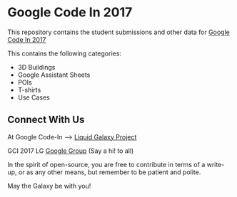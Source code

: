 # Google Code In 2017

This repository contains the student submissions and other data for [Google Code In 2017](https://codein.withgoogle.com)

This contains the following categories:
* 3D Buildings
* Google Assistant Sheets
* POIs
* T-shirts
* Use Cases


## Connect With Us

At Google Code-In --> [Liquid Galaxy Project](https://codein.withgoogle.com/organizations/liquid-galaxy-project/)

GCI 2017 LG [Google Group](https://groups.google.com/forum/#!forum/gci17lg) (Say a hi! to all)

In the spirit of open-source, you are free to contribute in terms of a write-up, or as any other means, but remember to be patient and polite.




May the Galaxy be with you!
